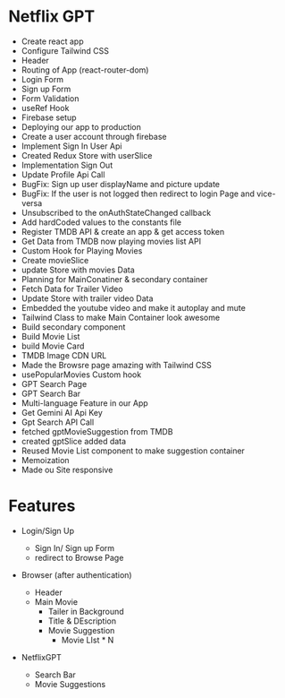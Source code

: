 # Netflix GPT

- Create react app
- Configure Tailwind CSS
- Header
- Routing of App (react-router-dom)
- Login Form
- Sign up Form
- Form Validation
- useRef Hook
- Firebase setup
- Deploying our app to production
- Create a user account through firebase
- Implement Sign In User Api
- Created Redux Store with userSlice
- Implementation Sign Out
- Update Profile Api Call
- BugFix: Sign up user displayName and picture update
- BugFix: If the user is not logged then redirect to login Page and vice-versa
- Unsubscribed to the onAuthStateChanged callback
- Add hardCoded values to the constants file
- Register TMDB API & create an app & get access token
- Get Data from TMDB now playing movies list API
- Custom Hook for Playing Movies
- Create movieSlice
- update Store with movies Data
- Planning for MainConatiner & secondary container
- Fetch Data for Trailer Video
- Update Store with trailer video Data
- Embedded the youtube video and make it autoplay and mute
- Tailwind Class to make Main Container look awesome
- Build secondary component
- Build Movie List
- build Movie Card
- TMDB Image CDN URL
- Made the Browsre page amazing with Tailwind CSS
- usePopularMovies Custom hook
- GPT Search Page
- GPT Search Bar
- Multi-language Feature in our App
- Get Gemini AI Api Key
- Gpt Search API Call
- fetched gptMovieSuggestion from TMDB
- created gptSlice added data
- Reused Movie List component to make suggestion container
- Memoization
- Made ou Site responsive

# Features

- Login/Sign Up

  - Sign In/ Sign up Form
  - redirect to Browse Page

- Browser (after authentication)

  - Header
  - Main Movie
    - Tailer in Background
    - Title & DEscription
    - Movie Suggestion
      - Movie LIst \* N

- NetflixGPT

  - Search Bar
  - Movie Suggestions
